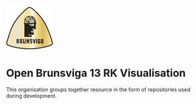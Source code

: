 <img alt="icon" src="../assets/icon.svg" width="25%">

# Open Brunsviga 13 RK Visualisation

This organisation groups together resource in the form of repositories used during development.
